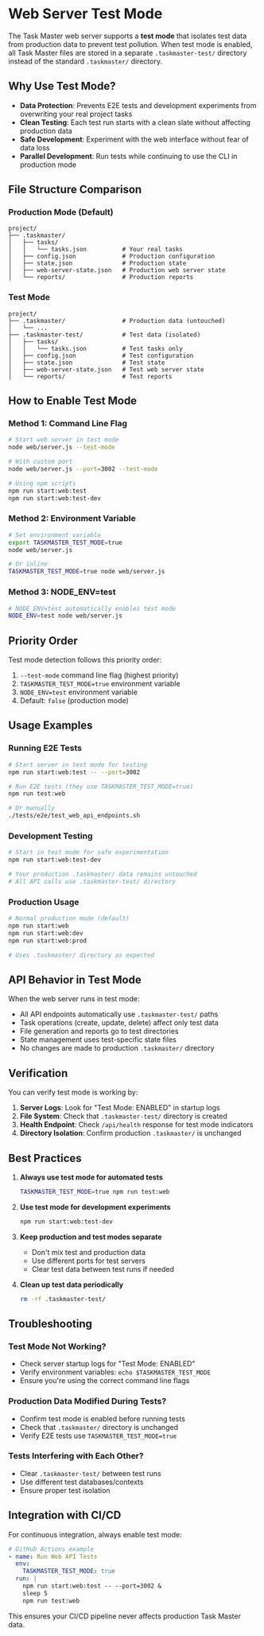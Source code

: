 # Web Server Test Mode

The Task Master web server supports a **test mode** that isolates test data from production data to prevent test pollution. When test mode is enabled, all Task Master files are stored in a separate `.taskmaster-test/` directory instead of the standard `.taskmaster/` directory.

## Why Use Test Mode?

- **Data Protection**: Prevents E2E tests and development experiments from overwriting your real project tasks
- **Clean Testing**: Each test run starts with a clean slate without affecting production data
- **Safe Development**: Experiment with the web interface without fear of data loss
- **Parallel Development**: Run tests while continuing to use the CLI in production mode

## File Structure Comparison

### Production Mode (Default)

```
project/
├── .taskmaster/
│   ├── tasks/
│   │   └── tasks.json          # Your real tasks
│   ├── config.json             # Production configuration
│   ├── state.json              # Production state
│   ├── web-server-state.json   # Production web server state
│   └── reports/                # Production reports
```

### Test Mode

```
project/
├── .taskmaster/                # Production data (untouched)
│   └── ...
├── .taskmaster-test/           # Test data (isolated)
│   ├── tasks/
│   │   └── tasks.json          # Test tasks only
│   ├── config.json             # Test configuration
│   ├── state.json              # Test state
│   ├── web-server-state.json   # Test web server state
│   └── reports/                # Test reports
```

## How to Enable Test Mode

### Method 1: Command Line Flag

```bash
# Start web server in test mode
node web/server.js --test-mode

# With custom port
node web/server.js --port=3002 --test-mode

# Using npm scripts
npm run start:web:test
npm run start:web:test-dev
```

### Method 2: Environment Variable

```bash
# Set environment variable
export TASKMASTER_TEST_MODE=true
node web/server.js

# Or inline
TASKMASTER_TEST_MODE=true node web/server.js
```

### Method 3: NODE_ENV=test

```bash
# NODE_ENV=test automatically enables test mode
NODE_ENV=test node web/server.js
```

## Priority Order

Test mode detection follows this priority order:

1. `--test-mode` command line flag (highest priority)
2. `TASKMASTER_TEST_MODE=true` environment variable
3. `NODE_ENV=test` environment variable
4. Default: `false` (production mode)

## Usage Examples

### Running E2E Tests

```bash
# Start server in test mode for testing
npm run start:web:test -- --port=3002

# Run E2E tests (they use TASKMASTER_TEST_MODE=true)
npm run test:web

# Or manually
./tests/e2e/test_web_api_endpoints.sh
```

### Development Testing

```bash
# Start in test mode for safe experimentation
npm run start:web:test-dev

# Your production .taskmaster/ data remains untouched
# All API calls use .taskmaster-test/ directory
```

### Production Usage

```bash
# Normal production mode (default)
npm run start:web
npm run start:web:dev
npm run start:web:prod

# Uses .taskmaster/ directory as expected
```

## API Behavior in Test Mode

When the web server runs in test mode:

- All API endpoints automatically use `.taskmaster-test/` paths
- Task operations (create, update, delete) affect only test data
- File generation and reports go to test directories
- State management uses test-specific state files
- No changes are made to production `.taskmaster/` directory

## Verification

You can verify test mode is working by:

1. **Server Logs**: Look for "Test Mode: ENABLED" in startup logs
2. **File System**: Check that `.taskmaster-test/` directory is created
3. **Health Endpoint**: Check `/api/health` response for test mode indicators
4. **Directory Isolation**: Confirm production `.taskmaster/` is unchanged

## Best Practices

1. **Always use test mode for automated tests**

   ```bash
   TASKMASTER_TEST_MODE=true npm run test:web
   ```

2. **Use test mode for development experiments**

   ```bash
   npm run start:web:test-dev
   ```

3. **Keep production and test modes separate**

   - Don't mix test and production data
   - Use different ports for test servers
   - Clear test data between test runs if needed

4. **Clean up test data periodically**
   ```bash
   rm -rf .taskmaster-test/
   ```

## Troubleshooting

### Test Mode Not Working?

- Check server startup logs for "Test Mode: ENABLED"
- Verify environment variables: `echo $TASKMASTER_TEST_MODE`
- Ensure you're using the correct command line flags

### Production Data Modified During Tests?

- Confirm test mode is enabled before running tests
- Check that `.taskmaster/` directory is unchanged
- Verify E2E tests use `TASKMASTER_TEST_MODE=true`

### Tests Interfering with Each Other?

- Clear `.taskmaster-test/` between test runs
- Use different test databases/contexts
- Ensure proper test isolation

## Integration with CI/CD

For continuous integration, always enable test mode:

```yaml
# GitHub Actions example
- name: Run Web API Tests
  env:
    TASKMASTER_TEST_MODE: true
  run: |
    npm run start:web:test -- --port=3002 &
    sleep 5
    npm run test:web
```

This ensures your CI/CD pipeline never affects production Task Master data.
